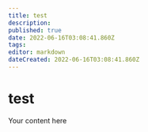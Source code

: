 ```yaml
---
title: test
description: 
published: true
date: 2022-06-16T03:08:41.860Z
tags: 
editor: markdown
dateCreated: 2022-06-16T03:08:41.860Z
---
```


# test
Your content here